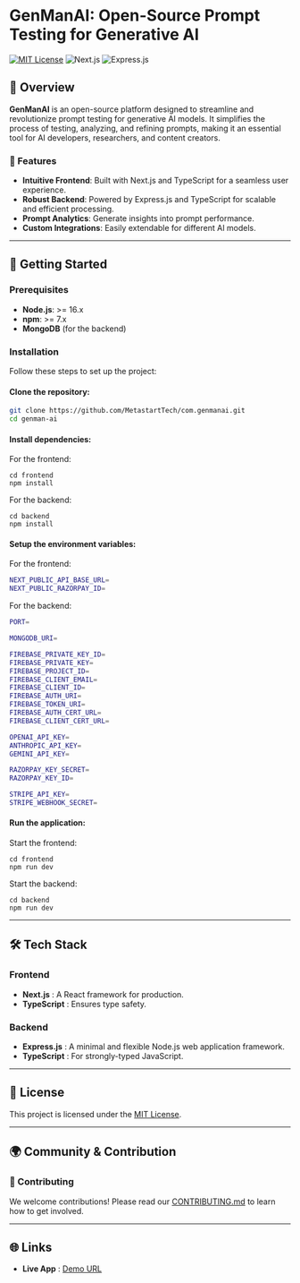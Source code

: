 # GenManAI: Open-Source Prompt Testing for Generative AI

[![MIT License](https://img.shields.io/badge/License-MIT-blue.svg)](LICENSE)
![Next.js](https://img.shields.io/badge/Frontend-Next.js-blue)
![Express.js](https://img.shields.io/badge/Backend-Express.js-green)

## 🌟 Overview

**GenManAI** is an open-source platform designed to streamline and revolutionize prompt testing for generative AI models. It simplifies the process of testing, analyzing, and refining prompts, making it an essential tool for AI developers, researchers, and content creators.

### 🎯 Features

- **Intuitive Frontend**: Built with Next.js and TypeScript for a seamless user experience.
- **Robust Backend**: Powered by Express.js and TypeScript for scalable and efficient processing.
- **Prompt Analytics**: Generate insights into prompt performance.
- **Custom Integrations**: Easily extendable for different AI models.

---

## 🚀 Getting Started

### Prerequisites

- **Node.js**: >= 16.x
- **npm**: >= 7.x
- **MongoDB** (for the backend)

### Installation

Follow these steps to set up the project:

#### Clone the repository:

```bash
git clone https://github.com/MetastartTech/com.genmanai.git
cd genman-ai
```

#### Install dependencies:

For the frontend:

```
cd frontend
npm install

```

For the backend:

```
cd backend
npm install

```

#### Setup the environment variables:

For the frontend:

```bash
NEXT_PUBLIC_API_BASE_URL=
NEXT_PUBLIC_RAZORPAY_ID=
```

For the backend:

```bash
PORT=

MONGODB_URI=

FIREBASE_PRIVATE_KEY_ID=
FIREBASE_PRIVATE_KEY=
FIREBASE_PROJECT_ID=
FIREBASE_CLIENT_EMAIL=
FIREBASE_CLIENT_ID=
FIREBASE_AUTH_URI=
FIREBASE_TOKEN_URI=
FIREBASE_AUTH_CERT_URL=
FIREBASE_CLIENT_CERT_URL=

OPENAI_API_KEY=
ANTHROPIC_API_KEY=
GEMINI_API_KEY=

RAZORPAY_KEY_SECRET=
RAZORPAY_KEY_ID=

STRIPE_API_KEY=
STRIPE_WEBHOOK_SECRET=

```


#### Run the application:

Start the frontend:

```
cd frontend
npm run dev

```

Start the backend:

```
cd backend
npm run dev

```

---

## 🛠️ Tech Stack

### Frontend

* **Next.js** : A React framework for production.
* **TypeScript** : Ensures type safety.

### Backend

* **Express.js** : A minimal and flexible Node.js web application framework.
* **TypeScript** : For strongly-typed JavaScript.

---

## 📜 License

This project is licensed under the [MIT License](LICENSE).

---

## 🌍 Community & Contribution

### 🤝 Contributing

We welcome contributions! Please read our [CONTRIBUTING.md](CONTRIBUTING.md) to learn how to get involved.

---

## 🌐 Links

* **Live App** : [Demo URL](https://www.genmanai.com)
